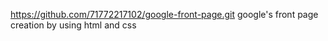 https://github.com/71772217102/google-front-page.git
google's front page creation by using html and css

